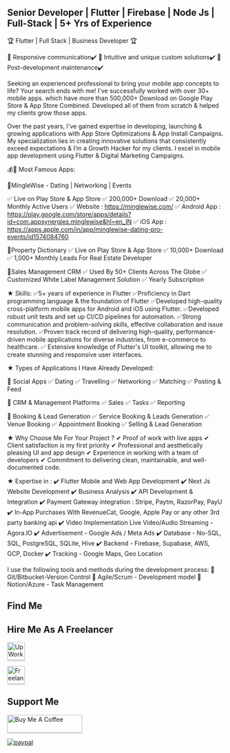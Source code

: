 ## Senior Developer | Flutter | Firebase | Node Js | Full-Stack | 5+ Yrs of Experience

🏆 Flutter | Full Stack | Business Developer 🏆

🌟 Responsive communication✔️
🌟 Intuitive and unique custom solutions✔️
🌟 Post-development maintenance✔️

Seeking an experienced professional to bring your mobile app concepts to life? Your search ends with me! I've successfully worked with over 30+ mobile apps. which have more than 500,000+ Download on Google Play Store & App Store Combined. Developed all of them from scratch & helped my clients grow those apps.

Over the past years, I've gained expertise in developing, launching & growing applications with App Store Optimizations & App Install Campaigns. My specialization lies in creating innovative solutions that consistently exceed expectations & I’m a Growth Hacker for my clients. I excel in mobile app development using Flutter & Digital Marketing Campaigns.

💰🚀 Most Famous Apps:

🌟MingleWise - Dating | Networking | Events

✅ Live on Play Store & App Store
✅ 200,000+ Download
✅ 20,000+ Monthly Active Users
✅ Website : https://minglewise.com/
✅ Android App : https://play.google.com/store/apps/details?id=com.appsynergies.minglewise&hl=en_IN
✅ iOS App : https://apps.apple.com/in/app/minglewise-dating-pro-events/id1574084760

🌟Property Dictionary
✅ Live on Play Store & App Store
✅ 10,000+ Download
✅ 1,000+ Monthly Leads For Real Estate Developer

🌟Sales Management CRM
✅ Used By 50+ Clients Across The Globe
✅ Customized White Label Management Solution
✅ Yearly Subscription

★ Skills:
✅5+ years of experience in Flutter
✅Proficiency in Dart programming language & the foundation of Flutter
✅Developed high-quality cross-platform mobile apps for Android and iOS using Flutter.
✅Developed robust unit tests and set up CI/CD pipelines for automation.
✅Strong communication and problem-solving skills, effective collaboration and issue resolution.
✅Proven track record of delivering high-quality, performance-driven mobile applications for diverse industries, from e-commerce to healthcare.
✅ Extensive knowledge of Flutter's UI toolkit, allowing me to create stunning and responsive user interfaces.

★ Types of Applications I Have Already Developed:

🌟 Social Apps
✅ Dating
✅ Travelling
✅ Networking
✅ Matching
✅ Posting & Feed

🌟 CRM & Management Platforms
✅ Sales
✅ Tasks
✅ Reporting

🌟 Booking & Lead Generation
✅ Service Booking & Leads Generation
✅ Venue Booking
✅ Appointment Booking
✅ Selling & Lead Generation

★ Why Choose Me For Your Project ?
✔ Proof of work with live apps 
✔ Client satisfaction is my first priority
✔ Professional and aesthetically pleasing UI and app design
✔ Experience in working with a team of developers
✔ Commitment to delivering clean, maintainable, and well-documented code.

★ Expertise in :
✔️ Flutter Mobile and Web App Development
✔️ Next Js Website Development
✔️ Business Analysis
✔️ API Development & Integration
✔️ Payment Gateway integration : Stripe, Paytm, RazorPay, PayU
✔️ In-App Purchases With RevenueCat, Google, Apple Pay or any other 3rd party banking api
✔️ Video Implementation Live Video/Audio Streaming - Agora.IO
✔️ Advertisement - Google Ads / Meta Ads
✔️ Database - No-SQL, SQL, PostgreSQL, SQLite, Hive
✔️ Backend - Firebase, Supabase, AWS, GCP, Docker
✔️ Tracking - Google Maps, Geo Location

I use the following tools and methods during the development process:
🌟 Git/Bitbucket-Version Control
🌟 Agile/Scrum - Development model
🌟 Notion/Azure - Task Management

## Find Me
<link
  rel="stylesheet"
  href="https://cdn.jsdelivr.net/gh/dheereshagrwal/colored-icons@1.7.5/src/app/ci.min.css"
/>
<i class="ci-whatsapp-vertical"></i>


## Hire Me As A Freelancer
<a href="https://www.upwork.com/freelancers/~01f267a3d02b20a278?mp_source=share" target="_blank"><img src="https://firebasestorage.googleapis.com/v0/b/hardikvij-1254e.appspot.com/o/AppIcon_Circle_UpGreen.jpg?alt=media&token=ad66cbe0-be00-46d9-b277-83050468a0d0" alt="UpWork" style="height: 41px !important;width: 41px !important;box-shadow: 0px 3px 2px 0px rgba(190, 190, 190, 0.5) !important;-webkit-box-shadow: 0px 3px 2px 0px rgba(190, 190, 190, 0.5) !important;" ></a>

<a href="https://www.freelancer.com/u/hardikvij195" target="_blank"><img src="https://firebasestorage.googleapis.com/v0/b/hardikvij-1254e.appspot.com/o/freelancer-1.svg?alt=media&token=480c0001-eac9-4b7f-a94b-602c81f7d4c7" alt="Freelancer" style="height: 41px !important;width: 41px !important;box-shadow: 0px 3px 2px 0px rgba(190, 190, 190, 0.5) !important;-webkit-box-shadow: 0px 3px 2px 0px rgba(190, 190, 190, 0.5) !important;" ></a>


## Support Me
<a href="https://www.buymeacoffee.com/hardikvij195" target="_blank"><img src="https://www.buymeacoffee.com/assets/img/custom_images/orange_img.png" alt="Buy Me A Coffee" style="height: 41px !important;width: 174px !important;box-shadow: 0px 3px 2px 0px rgba(190, 190, 190, 0.5) !important;-webkit-box-shadow: 0px 3px 2px 0px rgba(190, 190, 190, 0.5) !important;" ></a>

<p>
  <a href="https://www.paypal.me/HardikVij">
      <img src="https://www.paypalobjects.com/webstatic/mktg/logo/pp_cc_mark_37x23.jpg" alt="paypal">
  </a>
</p>




